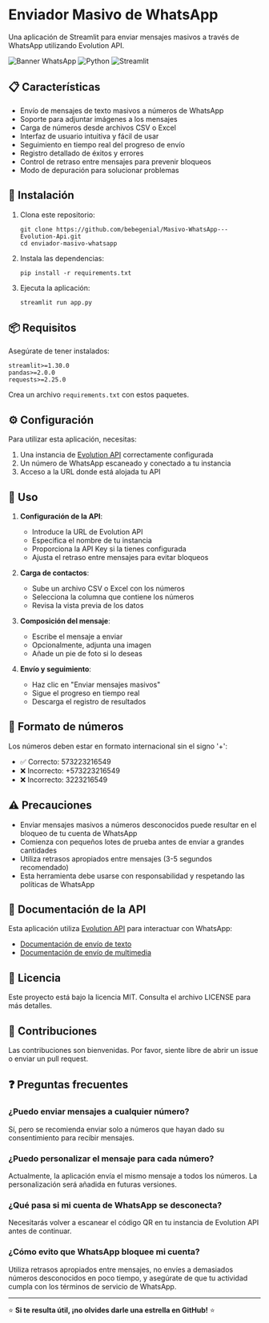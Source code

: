 # Enviador Masivo de WhatsApp

Una aplicación de Streamlit para enviar mensajes masivos a través de WhatsApp utilizando Evolution API.

![Banner WhatsApp](https://img.shields.io/badge/WhatsApp-25D366?style=for-the-badge&logo=whatsapp&logoColor=white)
![Python](https://img.shields.io/badge/Python-3776AB?style=for-the-badge&logo=python&logoColor=white)
![Streamlit](https://img.shields.io/badge/Streamlit-FF4B4B?style=for-the-badge&logo=streamlit&logoColor=white)

## 📋 Características

- Envío de mensajes de texto masivos a números de WhatsApp
- Soporte para adjuntar imágenes a los mensajes
- Carga de números desde archivos CSV o Excel
- Interfaz de usuario intuitiva y fácil de usar
- Seguimiento en tiempo real del progreso de envío
- Registro detallado de éxitos y errores
- Control de retraso entre mensajes para prevenir bloqueos
- Modo de depuración para solucionar problemas

## 🚀 Instalación

1. Clona este repositorio:
   ```
   git clone https://github.com/bebegenial/Masivo-WhatsApp---Evolution-Api.git
   cd enviador-masivo-whatsapp
   ```

2. Instala las dependencias:
   ```
   pip install -r requirements.txt
   ```

3. Ejecuta la aplicación:
   ```
   streamlit run app.py
   ```

## 📦 Requisitos

Asegúrate de tener instalados:

```
streamlit>=1.30.0
pandas>=2.0.0
requests>=2.25.0
```

Crea un archivo `requirements.txt` con estos paquetes.

## ⚙️ Configuración

Para utilizar esta aplicación, necesitas:

1. Una instancia de [Evolution API](https://github.com/evolution-api/evolution-api) correctamente configurada
2. Un número de WhatsApp escaneado y conectado a tu instancia
3. Acceso a la URL donde está alojada tu API

## 📝 Uso

1. **Configuración de la API**:
   - Introduce la URL de Evolution API
   - Especifica el nombre de tu instancia
   - Proporciona la API Key si la tienes configurada
   - Ajusta el retraso entre mensajes para evitar bloqueos

2. **Carga de contactos**:
   - Sube un archivo CSV o Excel con los números
   - Selecciona la columna que contiene los números
   - Revisa la vista previa de los datos

3. **Composición del mensaje**:
   - Escribe el mensaje a enviar
   - Opcionalmente, adjunta una imagen
   - Añade un pie de foto si lo deseas

4. **Envío y seguimiento**:
   - Haz clic en "Enviar mensajes masivos"
   - Sigue el progreso en tiempo real
   - Descarga el registro de resultados

## 📱 Formato de números

Los números deben estar en formato internacional sin el signo '+':
- ✅ Correcto: 573223216549
- ❌ Incorrecto: +573223216549
- ❌ Incorrecto: 3223216549

## ⚠️ Precauciones

- Enviar mensajes masivos a números desconocidos puede resultar en el bloqueo de tu cuenta de WhatsApp
- Comienza con pequeños lotes de prueba antes de enviar a grandes cantidades
- Utiliza retrasos apropiados entre mensajes (3-5 segundos recomendado)
- Esta herramienta debe usarse con responsabilidad y respetando las políticas de WhatsApp

## 📄 Documentación de la API

Esta aplicación utiliza [Evolution API](https://doc.evolution-api.com/) para interactuar con WhatsApp:
- [Documentación de envío de texto](https://doc.evolution-api.com/v1/api-reference/message-controller/send-text)
- [Documentación de envío de multimedia](https://doc.evolution-api.com/v1/api-reference/message-controller/send-media)

## 📜 Licencia

Este proyecto está bajo la licencia MIT. Consulta el archivo LICENSE para más detalles.

## 🤝 Contribuciones

Las contribuciones son bienvenidas. Por favor, siente libre de abrir un issue o enviar un pull request.

## ❓ Preguntas frecuentes

### ¿Puedo enviar mensajes a cualquier número?
Sí, pero se recomienda enviar solo a números que hayan dado su consentimiento para recibir mensajes.

### ¿Puedo personalizar el mensaje para cada número?
Actualmente, la aplicación envía el mismo mensaje a todos los números. La personalización será añadida en futuras versiones.

### ¿Qué pasa si mi cuenta de WhatsApp se desconecta?
Necesitarás volver a escanear el código QR en tu instancia de Evolution API antes de continuar.

### ¿Cómo evito que WhatsApp bloquee mi cuenta?
Utiliza retrasos apropiados entre mensajes, no envíes a demasiados números desconocidos en poco tiempo, y asegúrate de que tu actividad cumpla con los términos de servicio de WhatsApp.

---

⭐ **Si te resulta útil, ¡no olvides darle una estrella en GitHub!** ⭐